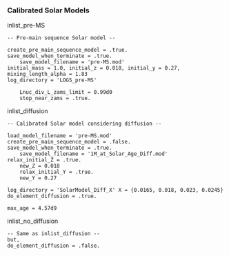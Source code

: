 ### Calibrated Solar Models

inlist_pre-MS

	-- Pre-main sequence Solar model --
 
 	create_pre_main_sequence_model = .true.
	save_model_when_terminate = .true.
    	save_model_filename = 'pre-MS.mod'
  	initial_mass = 1.0, initial_z = 0.018, initial_y = 0.27, mixing_length_alpha = 1.83
   	log_directory = 'LOGS_pre-MS'
    	
     	Lnuc_div_L_zams_limit = 0.99d0
     	stop_near_zams = .true.

inlist_diffusion

	-- Calibrated Solar model considering diffusion -- 	
 
	load_model_filename = 'pre-MS.mod'
 	create_pre_main_sequence_model = .false.
  	save_model_when_terminate = .true.
    	save_model_filename = '1M_at_Solar_Age_Diff.mod'
	relax_initial_Z = .true.
    	new_Z = 0.018
     	relax_initial_Y = .true.
    	new_Y = 0.27
	
 	log_directory = 'SolarModel_Diff_X' X = {0.0165, 0.018, 0.023, 0.0245}
	do_element_diffusion = .true.

	max_age = 4.57d9

inlist_no_diffusion

	-- Same as inlist_diffusion --
 	but, 
  	do_element_diffusion = .false.
